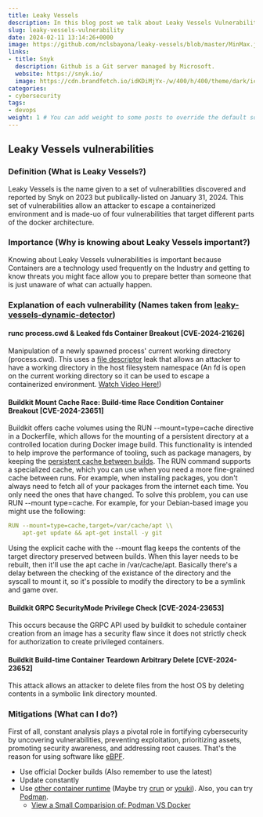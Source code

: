 ```yaml
---
title: Leaky Vessels
description: In this blog post we talk about Leaky Vessels Vulnerabilities recently discovered by Snyk.
slug: leaky-vessels-vulnerability
date: 2024-02-11 13:14:26+0000
image: https://github.com/nclsbayona/leaky-vessels/blob/master/MinMax.jpg?raw=true
links:
- title: Snyk
  description: Github is a Git server managed by Microsoft.
  website: https://snyk.io/
  image: https://cdn.brandfetch.io/idKDiMjYx-/w/400/h/400/theme/dark/icon.jpeg?c=1bx1740834566102id64Mup7acHupSSQI2&amp;t=1737035043365"
categories:
- cybersecurity
tags:
- devops
weight: 1 # You can add weight to some posts to override the default sorting (date descending)
---
```


## Leaky Vessels vulnerabilities

### Definition (What is Leaky Vessels?)

Leaky Vessels is the name given to a set of vulnerabilities discovered and reported by Snyk on 2023 but publically-listed on January 31, 2024. This set of vulnerabilities allow an attacker to escape a containerized environment and is made-uo of four vulnerabilities that target different parts of the docker architecture.

### Importance (Why is knowing about Leaky Vessels important?)

Knowing about Leaky Vessels vulnerabilities is important because Containers are a technology used frequently on the Industry and getting to know threats you might face allow you to prepare better than someone that is just unaware of what can actually happen.

### Explanation of each vulnerability (Names taken from [leaky-vessels-dynamic-detector](https://github.com/snyk/leaky-vessels-dynamic-detector))

#### runc process.cwd & Leaked fds Container Breakout \[CVE-2024-21626\]

Manipulation of a newly spawned process' current working directory (process.cwd). This uses a [file descriptor](https://www.golinuxcloud.com/linux-file-descriptors/) leak that allows an attacker to have a working directory in the host filesystem namespace (An fd is open on the current working directory so it can be used to escape a containerized environment. [Watch Video Here!](https://youtu.be/YuWvmQ9WIhw))

#### Buildkit Mount Cache Race: Build-time Race Condition Container Breakout \[CVE-2024-23651\]

Buildkit offers cache volumes using the RUN --mount=type=cache directive in a Dockerfile, which allows for the mounting of a persistent directory at a controlled location during Docker image build. This functionality is intended to help improve the performance of tooling, such as package managers, by keeping the [persistent cache between builds](https://snyk.io/blog/cve-2024-23651-docker-buildkit-mount-cache-race/). The RUN command supports a specialized cache, which you can use when you need a more fine-grained cache between runs. For example, when installing packages, you don't always need to fetch all of your packages from the internet each time. You only need the ones that have changed. To solve this problem, you can use RUN --mount type=cache. For example, for your Debian-based image you might use the following:

```yaml
RUN --mount=type=cache,target=/var/cache/apt \\
    apt-get update && apt-get install -y git
```

Using the explicit cache with the --mount flag keeps the contents of the target directory preserved between builds. When this layer needs to be rebuilt, then it'll use the apt cache in /var/cache/apt. Basically there's a delay between the checking of the existance of the directory and the syscall to mount it, so it's possible to modify the directory to be a symlink and game over.  

#### Buildkit GRPC SecurityMode Privilege Check \[CVE-2024-23653\]

This occurs because the GRPC API used by buildkit to schedule container creation from an image has a security flaw since it does not strictly check for authorization to create privileged containers.  

#### Buildkit Build-time Container Teardown Arbitrary Delete \[CVE-2024-23652\]

This attack allows an attacker to delete files from the host OS by deleting contents in a symbolic link directory mounted.

### Mitigations (What can I do?)

First of all, constant analysis plays a pivotal role in fortifying cybersecurity by uncovering vulnerabilities, preventing exploitation, prioritizing assets, promoting security awareness, and addressing root causes. That's the reason for using software like [eBPF](https://ebpf.io).

* Use official Docker builds (Also remember to use the latest)
* Update constantly
* Use [other container runtime](https://docs.docker.com/engine/alternative-runtimes/) (Maybe try [crun](https://github.com/containers/crun) or [youki](https://github.com/containers/youki)). Also, you can try [Podman](https://podman.io).
  * [View a Small Comparision of: Podman VS Docker](https://github.com/nclsbayona/leaky-vessels/blob/master/podman-vs-docker.png?raw=true)